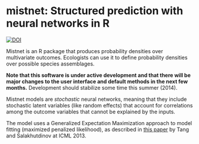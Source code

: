 mistnet: Structured prediction with neural networks in R
=========

[![DOI](https://zenodo.org/badge/doi/10.5281/zenodo.12423.png)](http://dx.doi.org/10.5281/zenodo.12423)

Mistnet is an R package that produces probability densities over multivariate outcomes.  Ecologists can use it to define probability densities over possible species assemblages.

**Note that this software is under active development and that there will be major changes to the user interface and default methods in the next few months.**  Development should stabilize some time this summer (2014).

Mistnet models are *stochastic* neural networks, meaning that they include stochastic latent variables (like random effects) that account for correlations among the outcome variables that cannot be explained by the inputs.

The model uses a Generalized Expectation Maximization approach to model fitting (maximized penalized likelihood), as described in [this paper](http://www-etud.iro.umontreal.ca/~goodfeli/sfnn_wk.pdf) by Tang and Salakhutdinov at ICML 2013.
